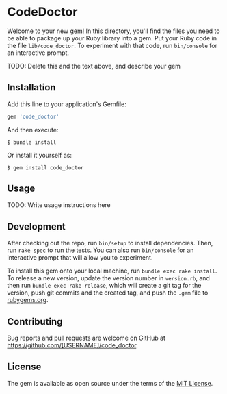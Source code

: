 # CodeDoctor

Welcome to your new gem! In this directory, you'll find the files you need to be able to package up your Ruby library into a gem. Put your Ruby code in the file `lib/code_doctor`. To experiment with that code, run `bin/console` for an interactive prompt.

TODO: Delete this and the text above, and describe your gem

## Installation

Add this line to your application's Gemfile:

```ruby
gem 'code_doctor'
```

And then execute:

    $ bundle install

Or install it yourself as:

    $ gem install code_doctor

## Usage

TODO: Write usage instructions here

## Development

After checking out the repo, run `bin/setup` to install dependencies. Then, run `rake spec` to run the tests. You can also run `bin/console` for an interactive prompt that will allow you to experiment.

To install this gem onto your local machine, run `bundle exec rake install`. To release a new version, update the version number in `version.rb`, and then run `bundle exec rake release`, which will create a git tag for the version, push git commits and the created tag, and push the `.gem` file to [rubygems.org](https://rubygems.org).

## Contributing

Bug reports and pull requests are welcome on GitHub at https://github.com/[USERNAME]/code_doctor.

## License

The gem is available as open source under the terms of the [MIT License](https://opensource.org/licenses/MIT).
